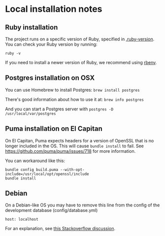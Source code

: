 # Local installation notes

## Ruby installation
The project runs on a specific version of Ruby, specified in [.ruby-version](/.ruby-version).  You can check your Ruby version by running:

```
ruby -v
```

If you need to install a newer version of Ruby, we recommend using [rbenv](https://github.com/rbenv/rbenv#installation).

## Postgres installation on OSX

You can use Homebrew to install Postgres: `brew install postgres`

There's good information about how to use it at: `brew info postgres`

And you can start a Postgres server with `postgres -D /usr/local/var/postgres`

## Puma installation on El Capitan
On El Capitan, Puma expects headers for a version of OpenSSL that is no longer included in the OS.  This will cause `bundle install` to fail.  See https://github.com/puma/puma/issues/718 for more information.

You can workaround like this:

```
bundle config build.puma --with-opt-include=/usr/local/opt/openssl/include
bundle install
```

## Debian

On a Debian-like OS you may have to remove this line from the config of the development database (config/database.yml)
```
host: localhost
```
For an explanation, see [this Stackoverflow discussion](http://stackoverflow.com/questions/23375740/pgconnectionbad-fe-sendauth-no-password-supplied).
